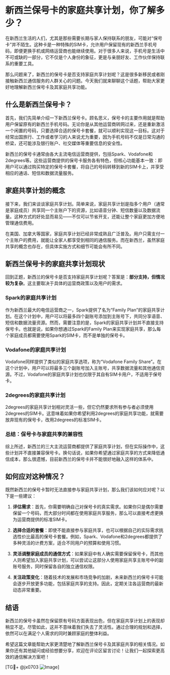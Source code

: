 # 新西兰保号卡的家庭共享计划，你了解多少？

在新西兰生活的人们，尤其是那些需要长期与家人保持联系的朋友，可能对“保号卡”并不陌生。这种卡是一种特殊的SIM卡，允许用户保留现有的新西兰手机号码，即便更换手机或网络运营商也能继续使用。对于很多人来说，手机号是生活中不可或缺的一部分，它不仅是个人身份的象征，更是与亲朋好友、工作伙伴保持联系的重要工具。

那么问题来了，新西兰的保号卡是否支持家庭共享计划呢？这是很多新移民或者刚接触新西兰通信服务的人群关心的问题。今天我们就来聊聊这个话题，帮助大家更好地理解新西兰保号卡及其家庭共享功能。

## 什么是新西兰保号卡？

首先，我们先简单介绍一下新西兰保号卡。顾名思义，保号卡的主要作用就是帮助用户保留原有的新西兰手机号码。无论你是从其他运营商转网过来，还是重新激活一个闲置的号码，只要选择合适的保号卡套餐，就可以顺利实现这一目标。这对于经常出国旅行、工作或者学习的人来说尤为重要，因为手机号码不仅是日常沟通的桥梁，还可能涉及银行账户、社交媒体等重要信息的安全性。

新西兰的保号卡通常由各大主流电信运营商提供，包括Spark、Vodafone和2degrees等。这些运营商提供的保号卡服务各有特色，但核心功能基本一致：即用户可以通过购买特定的保号卡套餐，将自己的号码转移到新的SIM卡上，并享受相应的通话、短信和数据流量服务。

## 家庭共享计划的概念

接下来，我们来谈谈家庭共享计划。简单来说，家庭共享计划是指多个用户（通常是家庭成员）共享同一个主账户下的资源，比如语音分钟、短信数量以及数据流量。这种方式的好处显而易见——不仅可以节省开支，还能让整个家庭更加方便地管理通信费用。

在美国、加拿大等国家，家庭共享计划已经非常成熟且广泛普及。用户只需支付一个主账户的费用，就能让全家人都享受到相同的通信服务。而在新西兰，虽然家庭共享的概念也存在，但具体实施方式和细节可能会有所不同。

## 新西兰保号卡的家庭共享计划现状

回到正题，新西兰的保号卡是否支持家庭共享计划呢？答案是：**部分支持，但情况较为复杂**。这主要取决于具体的运营商政策以及用户的需求。

### Spark的家庭共享计划

作为新西兰最大的电信运营商之一，Spark提供了名为“Family Plan”的家庭共享计划。在这个计划中，用户可以将最多四个副账号添加到主账号下，共同分享语音、短信和数据流量资源。然而，需要注意的是，Spark的家庭共享计划并不直接支持保号卡。也就是说，如果你想通过Spark的Family Plan来实现家庭共享，那么每个家庭成员都需要使用Spark的SIM卡，而不是单独的保号卡。

### Vodafone的家庭共享计划

Vodafone同样提供了类似的家庭共享选项，称为“Vodafone Family Share”。在这个计划中，用户可以将最多三个副账号加入主账号，共享数据流量和其他通信资源。不过，Vodafone的家庭共享计划也仅限于其自有SIM卡用户，不适用于保号卡。

### 2degrees的家庭共享计划

2degrees的家庭共享计划相对灵活一些，但它仍然要求所有参与者必须使用2degrees的SIM卡。这意味着如果你希望利用2degrees的家庭共享功能，就需要放弃现有的保号卡，改用2degrees的标准SIM卡。

### 总结：保号卡与家庭共享的兼容性

综上所述，新西兰的三大主流运营商都提供了家庭共享计划，但在实际操作中，这些计划并不直接兼容保号卡。换句话说，如果你希望通过家庭共享的方式来降低通信成本，那么很遗憾，目前新西兰的保号卡并不能很好地融入这样的体系中。

## 如何应对这种情况？

既然新西兰的保号卡暂时无法直接参与家庭共享计划，那么我们该如何应对呢？以下是一些建议：

1. **评估需求**：首先，你需要明确自己对保号卡的真实需求。如果你只是偶尔需要保留一个号码，而大部分时间都在使用家庭共享服务，那么可以直接考虑更换为运营商提供的标准SIM卡。
   
2. **选择合适的套餐**：即使不能直接参与家庭共享，也可以根据自己的实际需求挑选性价比最高的保号卡套餐。例如，Spark、Vodafone和2degrees都提供了多种灵活的计费方案，适合不同用户的预算和使用习惯。

3. **灵活调整家庭成员的通信方式**：如果家庭中有人确实需要保留保号卡，而其他人则希望加入家庭共享计划，可以尝试让这部分人使用家庭共享主账号中的副账号服务，同时保留各自的独立通信权限。

4. **关注政策变化**：随着技术的发展和市场竞争的加剧，未来新西兰的保号卡可能会逐步开放更多功能，包括家庭共享的支持。因此，定期关注各运营商的最新动态非常重要。

## 结语

新西兰的保号卡虽然在保留原有号码方面表现出色，但在家庭共享计划上的表现却稍显不足。尽管如此，这并不意味着我们失去了灵活性。通过合理的规划和选择，依然可以在满足个人需求的同时兼顾家庭的整体利益。

希望这篇文章能帮助大家更清楚地了解新西兰保号卡及其家庭共享的相关情况。如果你还有其他疑问或经验想要分享，欢迎在评论区留言讨论！让我们一起探索更高效的通信解决方案吧！

[TG💪+ @jx0703 ![Image](https://github.com/user-attachments/assets/dbca1d08-cadb-493c-b0ec-ad6f7a83f270)]